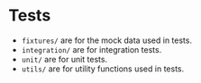 # Tests

- `fixtures/` are for the mock data used in tests.
- `integration/` are for integration tests.
- `unit/` are for unit tests.
- `utils/` are for utility functions used in tests.
